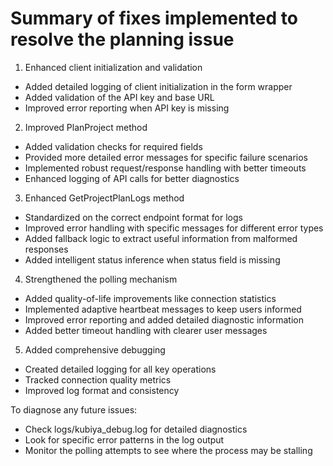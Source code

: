 Summary of fixes implemented to resolve the planning issue
=================================================================

1. Enhanced client initialization and validation
- Added detailed logging of client initialization in the form wrapper
- Added validation of the API key and base URL
- Improved error reporting when API key is missing

2. Improved PlanProject method
- Added validation checks for required fields
- Provided more detailed error messages for specific failure scenarios
- Implemented robust request/response handling with better timeouts
- Enhanced logging of API calls for better diagnostics

3. Enhanced GetProjectPlanLogs method
- Standardized on the correct endpoint format for logs
- Improved error handling with specific messages for different error types
- Added fallback logic to extract useful information from malformed responses
- Added intelligent status inference when status field is missing

4. Strengthened the polling mechanism
- Added quality-of-life improvements like connection statistics
- Implemented adaptive heartbeat messages to keep users informed
- Improved error reporting and added detailed diagnostic information
- Added better timeout handling with clearer user messages

5. Added comprehensive debugging
- Created detailed logging for all key operations
- Tracked connection quality metrics
- Improved log format and consistency

To diagnose any future issues:
- Check logs/kubiya_debug.log for detailed diagnostics
- Look for specific error patterns in the log output
- Monitor the polling attempts to see where the process may be stalling
